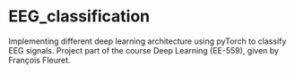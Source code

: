 # EEG_classification
Implementing different deep learning architecture using pyTorch to classify EEG signals.
Project part of the course Deep Learning (EE-559), given by François Fleuret.
